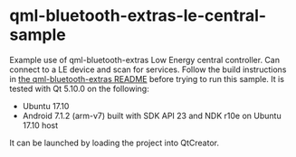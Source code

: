 qml-bluetooth-extras-le-central-sample
======================================

Example use of qml-bluetooth-extras Low Energy central controller. Can connect to a LE device and scan for services.
Follow the build instructions in [the qml-bluetooth-extras README](../../README.md) before trying to run this sample. It
is tested with Qt 5.10.0 on the following:

  - Ubuntu 17.10
  - Android 7.1.2 (arm-v7) built with SDK API 23 and NDK r10e on Ubuntu 17.10 host

It can be launched by loading the project into QtCreator.
